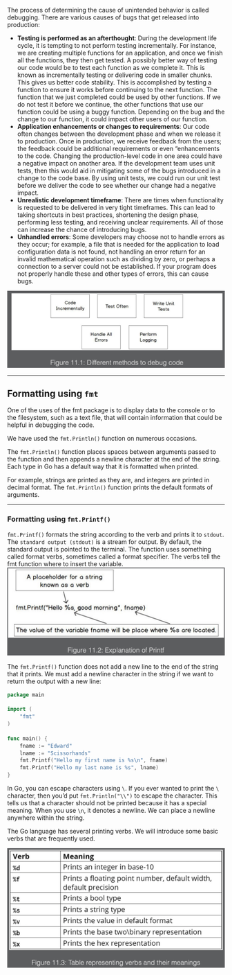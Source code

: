 The process of determining the cause of unintended behavior is called debugging. There are various causes of bugs that get released into production:

- <b>Testing is performed as an afterthought</b>: During the development life cycle, it is tempting to not perform testing incrementally. For instance, we are creating multiple functions for an application, and once we finish all the functions, they then get tested. A possibly better way of testing our code would be to test each function as we complete it. This is known as incrementally testing or delivering code in smaller chunks. This gives us better code stability. This is accomplished by testing a function to ensure it works before continuing to the next function. The function that we just completed could be used by other functions. If we do not test it before we continue, the other functions that use our function could be using a buggy function. Depending on the bug and the change to our function, it could impact other users of our function.
- <b>Application enhancements or changes to requirements</b>: Our code often changes between the development phase and when we release it to production. Once in production, we receive feedback from the users; the feedback could be additional requirements or even “enhancements to the code. Changing the production-level code in one area could have a negative impact on another area. If the development team uses unit tests, then this would aid in mitigating some of the bugs introduced in a change to the code base. By using unit tests, we could run our unit test before we deliver the code to see whether our change had a negative impact.
- <b>Unrealistic development timeframe</b>: There are times when functionality is requested to be delivered in very tight timeframes. This can lead to taking shortcuts in best practices, shortening the design phase, performing less testing, and receiving unclear requirements. All of those can increase the chance of introducing bugs.
- <b>Unhandled errors</b>: Some developers may choose not to handle errors as they occur; for example, a file that is needed for the application to load configuration data is not found, not handling an error return for an invalid mathematical operation such as dividing by zero, or perhaps a connection to a server could not be established. If your program does not properly handle these and other types of errors, this can cause bugs.

![different-methods-to-debug-code](different-methods-to-debug-code.png)

---

## Formatting using `fmt`

One of the uses of the fmt package is to display data to the console or to the filesystem, such as a text file, that will contain information that could be helpful in debugging the code.

We have used the `fmt.Println()` function on numerous occasions.

The `fmt.Println()` function places spaces between arguments passed to the function and then appends a newline character at the end of the string.
Each type in Go has a default way that it is formatted when printed.

For example, strings are printed as they are, and integers are printed in decimal format. The `fmt.Println()` function prints the default formats of arguments.

---

### Formatting using `fmt.Printf()`

`fmt.Printf()` formats the string according to the verb and prints it to `stdout`. The `standard output (stdout)` is a stream for output. By default, the standard output is pointed to the terminal. The function uses something called format verbs, sometimes called a format specifier. The verbs tell the fmt function where to insert the variable.
![explanation-of-Prinlf](explanation-of-Prinlf.png)

The `fmt.Printf()` function does not add a new line to the end of the string that it prints. We must add a newline character in the string if we want to return the output with a new line:

```go
package main

import (
    "fmt"
)

func main() {
    fname := "Edward"
    lname := "Scissorhands"
    fmt.Printf("Hello my first name is %s\n", fname)
    fmt.Printf("Hello my last name is %s", lname)
}
```

In Go, you can escape characters using `\`. If you ever wanted to print the `\` character, then you’d put `fmt.Println("\\")` to escape the character. This tells us that a character should not be printed because it has a special meaning. When you use `\n`, it denotes a newline. We can place a newline anywhere within the string.

The Go language has several printing verbs. We will introduce some basic verbs that are frequently used.

![verbs-and-their-meanings](verbs-and-their-meanings.png)
